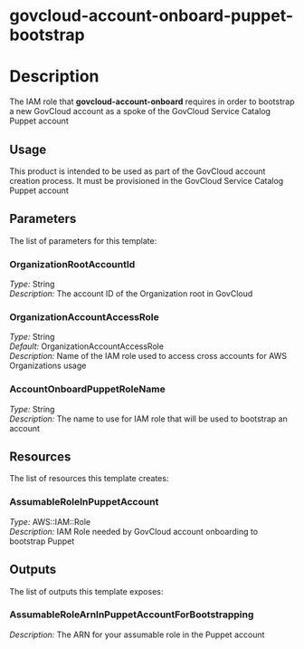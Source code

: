 # govcloud-account-onboard-puppet-bootstrap
# Description
The IAM role that **govcloud-account-onboard** requires in order to bootstrap a new GovCloud account as a spoke of the GovCloud Service Catalog Puppet account
 
## Usage
This product is intended to be used as part of the GovCloud account creation process. It must be provisioned in the GovCloud Service Catalog Puppet account

## Parameters
The list of parameters for this template:

### OrganizationRootAccountId 
*Type:* String  
*Description:* The account ID of the Organization root in GovCloud
### OrganizationAccountAccessRole 
*Type:* String  
*Default:* OrganizationAccountAccessRole  
*Description:* Name of the IAM role used to access cross accounts for AWS Organizations usage 
### AccountOnboardPuppetRoleName 
*Type:* String  
*Description:* The name to use for IAM role that will be used to bootstrap an account 

## Resources
The list of resources this template creates:

### AssumableRoleInPuppetAccount 
*Type:* AWS::IAM::Role  
*Description:* IAM Role needed by GovCloud account onboarding to bootstrap Puppet
 

## Outputs
The list of outputs this template exposes:

### AssumableRoleArnInPuppetAccountForBootstrapping 
*Description:* The ARN for your assumable role in the Puppet account
